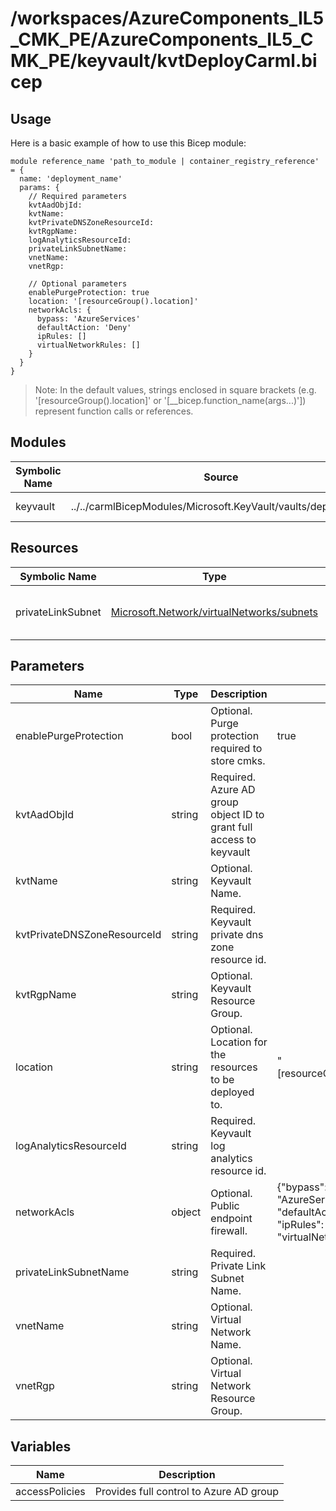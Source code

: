 # /workspaces/AzureComponents_IL5_CMK_PE/AzureComponents_IL5_CMK_PE/keyvault/kvtDeployCarml.bicep

## Usage

Here is a basic example of how to use this Bicep module:

```bicep
module reference_name 'path_to_module | container_registry_reference' = {
  name: 'deployment_name'
  params: {
    // Required parameters
    kvtAadObjId:
    kvtName:
    kvtPrivateDNSZoneResourceId:
    kvtRgpName:
    logAnalyticsResourceId:
    privateLinkSubnetName:
    vnetName:
    vnetRgp:

    // Optional parameters
    enablePurgeProtection: true
    location: '[resourceGroup().location]'
    networkAcls: {
      bypass: 'AzureServices'
      defaultAction: 'Deny'
      ipRules: []
      virtualNetworkRules: []
    }
  }
}
```

> Note: In the default values, strings enclosed in square brackets (e.g. '[resourceGroup().location]' or '[__bicep.function_name(args...)']) represent function calls or references.

## Modules

| Symbolic Name | Source | Description |
| --- | --- | --- |
| keyvault | ../../carmlBicepModules/Microsoft.KeyVault/vaults/deploy.bicep | Creates keyvault |

## Resources

| Symbolic Name | Type | Description |
| --- | --- | --- |
| privateLinkSubnet | [Microsoft.Network/virtualNetworks/subnets](https://learn.microsoft.com/en-us/azure/templates/microsoft.network/virtualnetworks/subnets) | Calculate private link subnet resource id |

## Parameters

| Name | Type | Description | Default |
| --- | --- | --- | --- |
| enablePurgeProtection | bool | Optional. Purge protection required to store cmks. | true |
| kvtAadObjId | string | Required. Azure AD group object ID to grant full access to keyvault |  |
| kvtName | string | Optional. Keyvault Name. |  |
| kvtPrivateDNSZoneResourceId | string | Required. Keyvault private dns zone resource id. |  |
| kvtRgpName | string | Optional. Keyvault Resource Group. |  |
| location | string | Optional. Location for the resources to be deployed to. | "[resourceGroup().location]" |
| logAnalyticsResourceId | string | Required. Keyvault log analytics resource id. |  |
| networkAcls | object | Optional. Public endpoint firewall. | {"bypass": "AzureServices", "defaultAction": "Deny", "ipRules": [], "virtualNetworkRules": []} |
| privateLinkSubnetName | string | Required. Private Link Subnet Name. |  |
| vnetName | string | Optional. Virtual Network Name. |  |
| vnetRgp | string | Optional. Virtual Network Resource Group. |  |

## Variables

| Name | Description |
| --- | --- |
| accessPolicies | Provides full control to Azure AD group |

